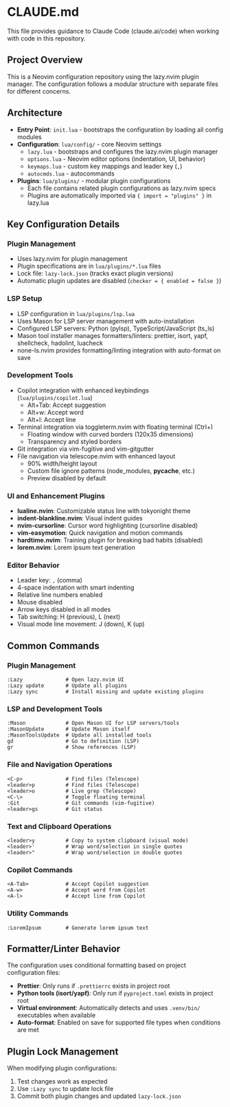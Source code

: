 # CLAUDE.md

This file provides guidance to Claude Code (claude.ai/code) when working with code in this repository.

## Project Overview

This is a Neovim configuration repository using the lazy.nvim plugin manager. The configuration follows a modular structure with separate files for different concerns.

## Architecture

- **Entry Point**: `init.lua` - bootstraps the configuration by loading all config modules
- **Configuration**: `lua/config/` - core Neovim settings
  - `lazy.lua` - bootstraps and configures the lazy.nvim plugin manager
  - `options.lua` - Neovim editor options (indentation, UI, behavior)
  - `keymaps.lua` - custom key mappings and leader key (`,`)
  - `autocmds.lua` - autocommands
- **Plugins**: `lua/plugins/` - modular plugin configurations
  - Each file contains related plugin configurations as lazy.nvim specs
  - Plugins are automatically imported via `{ import = "plugins" }` in lazy.lua

## Key Configuration Details

### Plugin Management
- Uses lazy.nvim for plugin management
- Plugin specifications are in `lua/plugins/*.lua` files
- Lock file: `lazy-lock.json` (tracks exact plugin versions)
- Automatic plugin updates are disabled (`checker = { enabled = false }`)

### LSP Setup
- LSP configuration in `lua/plugins/lsp.lua`
- Uses Mason for LSP server management with auto-installation
- Configured LSP servers: Python (pylsp), TypeScript/JavaScript (ts_ls)
- Mason tool installer manages formatters/linters: prettier, isort, yapf, shellcheck, hadolint, luacheck
- none-ls.nvim provides formatting/linting integration with auto-format on save

### Development Tools
- Copilot integration with enhanced keybindings (`lua/plugins/copilot.lua`)
  - Alt+Tab: Accept suggestion
  - Alt+w: Accept word
  - Alt+l: Accept line
- Terminal integration via toggleterm.nvim with floating terminal (Ctrl+\)
  - Floating window with curved borders (120x35 dimensions)
  - Transparency and styled borders
- Git integration via vim-fugitive and vim-gitgutter
- File navigation via telescope.nvim with enhanced layout
  - 90% width/height layout
  - Custom file ignore patterns (node_modules, __pycache__, etc.)
  - Preview disabled by default

### UI and Enhancement Plugins
- **lualine.nvim**: Customizable status line with tokyonight theme
- **indent-blankline.nvim**: Visual indent guides
- **nvim-cursorline**: Cursor word highlighting (cursorline disabled)
- **vim-easymotion**: Quick navigation and motion commands
- **hardtime.nvim**: Training plugin for breaking bad habits (disabled)
- **lorem.nvim**: Lorem ipsum text generation

### Editor Behavior
- Leader key: `,` (comma)
- 4-space indentation with smart indenting
- Relative line numbers enabled
- Mouse disabled
- Arrow keys disabled in all modes
- Tab switching: H (previous), L (next)
- Visual mode line movement: J (down), K (up)

## Common Commands

### Plugin Management
```
:Lazy              # Open lazy.nvim UI
:Lazy update       # Update all plugins
:Lazy sync         # Install missing and update existing plugins
```

### LSP and Development Tools
```
:Mason             # Open Mason UI for LSP servers/tools
:MasonUpdate       # Update Mason itself
:MasonToolsUpdate  # Update all installed tools
gd                 # Go to definition (LSP)
gr                 # Show references (LSP)
```

### File and Navigation Operations
```
<C-p>              # Find files (Telescope)
<leader>p          # Find files (Telescope)
<leader>o          # Live grep (Telescope)
<C-\>              # Toggle floating terminal
:Git               # Git commands (vim-fugitive)
<leader>gs         # Git status
```

### Text and Clipboard Operations
```
<leader>y          # Copy to system clipboard (visual mode)
<leader>'          # Wrap word/selection in single quotes
<leader>"          # Wrap word/selection in double quotes
```

### Copilot Commands
```
<A-Tab>            # Accept Copilot suggestion
<A-w>              # Accept word from Copilot
<A-l>              # Accept line from Copilot
```

### Utility Commands
```
:LoremIpsum        # Generate lorem ipsum text
```

## Formatter/Linter Behavior

The configuration uses conditional formatting based on project configuration files:
- **Prettier**: Only runs if `.prettierrc` exists in project root
- **Python tools (isort/yapf)**: Only run if `pyproject.toml` exists in project root
- **Virtual environment**: Automatically detects and uses `.venv/bin/` executables when available
- **Auto-format**: Enabled on save for supported file types when conditions are met

## Plugin Lock Management

When modifying plugin configurations:
1. Test changes work as expected
2. Use `:Lazy sync` to update lock file
3. Commit both plugin changes and updated `lazy-lock.json`